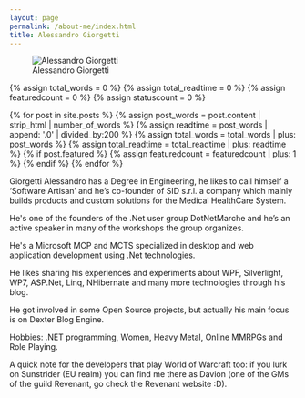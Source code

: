 ```yaml
---
layout: page
permalink: /about-me/index.html
title: Alessandro Giorgetti
---
```

<figure>
  <img src="{{ site.url }}/images/me.png" alt="Alessandro Giorgetti">
  <figcaption>Alessandro Giorgetti</figcaption>
</figure>

{% assign total_words = 0 %}
{% assign total_readtime = 0 %}
{% assign featuredcount = 0 %}
{% assign statuscount = 0 %}

{% for post in site.posts %}
    {% assign post_words = post.content | strip_html | number_of_words %}
    {% assign readtime = post_words | append: '.0' | divided_by:200 %}
    {% assign total_words = total_words | plus: post_words %}
    {% assign total_readtime = total_readtime | plus: readtime %}
    {% if post.featured %}
    {% assign featuredcount = featuredcount | plus: 1 %}
    {% endif %}
{% endfor %}

Giorgetti Alessandro has a Degree in Engineering, he likes to call himself a ‘Software Artisan’ and he’s co-founder of SID s.r.l. a company which mainly builds products and custom solutions for the Medical HealthCare System.

He's one of the founders of the .Net user group DotNetMarche and he’s an active speaker in many of the workshops the group organizes.

He's a Microsoft MCP and MCTS specialized in desktop and web application development using .Net technologies.

He likes sharing his experiences and experiments about WPF, Silverlight, WP7, ASP.Net, Linq, NHibernate and many more technologies through his blog.

He got involved in some Open Source projects, but actually his main focus is on Dexter Blog Engine.

Hobbies: .NET programming, Women, Heavy Metal, Online MMRPGs and Role Playing.

A quick note for the developers that play World of Warcraft too: if you lurk on Sunstrider (EU realm) you can find me there as Davion (one of the GMs of the guild Revenant, go check the Revenant website :D).
